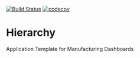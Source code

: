 [![Build Status](https://travis-ci.org/erik-sn/hierarchy.svg?branch=master)](https://travis-ci.org/erik-sn/hierarchy)
[![codecov](https://codecov.io/gh/erik-sn/hierarchy/branch/master/graph/badge.svg)](https://codecov.io/gh/erik-sn/hierarchy)

# Hierarchy

Application Template for Manufacturing Dashboards
